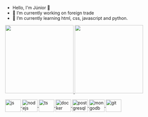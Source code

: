 - Hello, I'm Júnior 👋
-  🔭 I’m currently working on foreign trade 
- 🌱 I’m currently learning html, css, javascript and python.

<div>
    <a href="https://github.com/Junior580">
      <img height="220em"
        src="https://github-readme-stats.vercel.app/api?username=Junior580&show_icons=true&theme=dracula" />
      <img height="220em"
      src="https://github-readme-stats.vercel.app/api/top-langs/?username=junior580&theme=tokyonight" />
  </div>

<div style="display: inline_block"><br />    
       <img align="center"  alt="js" height="40" width="50" src="https://cdn.jsdelivr.net/gh/devicons/devicon/icons/javascript/javascript-original.svg" style="max-width: 100%;">
    <img align="center"  alt="nodejs" height="40" width="50" src="https://cdn.jsdelivr.net/gh/devicons/devicon/icons/nodejs/nodejs-original.svg" style="max-width: 100%;">
    <img align="center"  alt="ts" height="40" width="50" src="https://cdn.jsdelivr.net/gh/devicons/devicon/icons/typescript/typescript-original.svg" style="max-width: 100%;">  
     <img align="center"  alt="docker" height="40" width="50" src="https://cdn.jsdelivr.net/gh/devicons/devicon/icons/docker/docker-original-wordmark.svg" style="max-width: 100%;">
    <img align="center"  alt="postgresql" height="40" width="50" src="https://cdn.jsdelivr.net/gh/devicons/devicon/icons/postgresql/postgresql-original-wordmark.svg" style="max-width: 100%;">
    <img align="center"  alt="mongodb" height="40" width="50" src="https://cdn.jsdelivr.net/gh/devicons/devicon/icons/mongodb/mongodb-original-wordmark.svg" style="max-width: 100%;">
    <img align="center"  alt="git" height="40" width="50" src="https://cdn.jsdelivr.net/gh/devicons/devicon/icons/git/git-original.svg" style="max-width: 100%;">  
    
</div>
